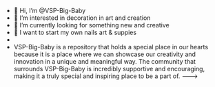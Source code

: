 - 👋 Hi, I’m @VSP-Big-Baby
- 👀 I’m interested in decoration in art and creation
- 🌱 I’m currently looking for something new and creative
- 💞️ I want to start my own nails art & suppies
-
-  VSP-Big-Baby is a repository that holds a special place in our hearts because it is a place where we can showcase our creativity and innovation in a unique and meaningful way. The community that surrounds VSP-Big-Baby is incredibly supportive and encouraging, making it a truly special and inspiring place to be a part of.
--->

